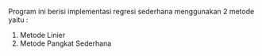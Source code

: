 Program ini berisi implementasi regresi sederhana menggunakan 2 metode yaitu :
1. Metode Linier
2. Metode Pangkat Sederhana
